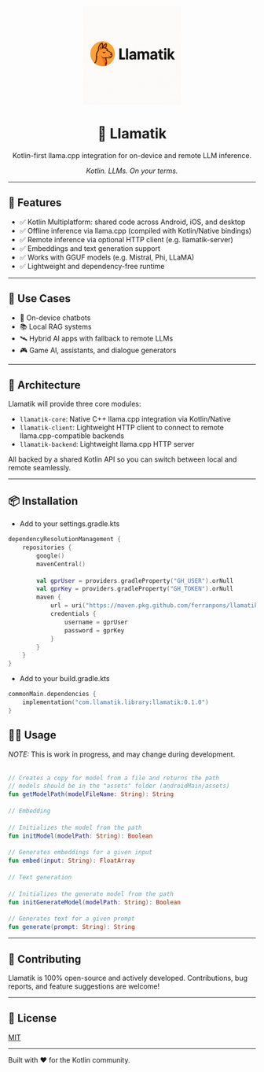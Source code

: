 <p align="center">
  <img src="https://raw.githubusercontent.com/ferranpons/llamatik/main/assets/llamatik-logo.png" alt="Llamatik Logo" width="200"/>
</p>

<h1 align="center">🦙 Llamatik</h1>

<p align="center">
  Kotlin-first llama.cpp integration for on-device and remote LLM inference.
</p>

<p align="center"><i>Kotlin. LLMs. On your terms.</i></p>

---

## 🚀 Features

- ✅ Kotlin Multiplatform: shared code across Android, iOS, and desktop
- ✅ Offline inference via llama.cpp (compiled with Kotlin/Native bindings)
- ✅ Remote inference via optional HTTP client (e.g. llamatik-server)
- ✅ Embeddings and text generation support
- ✅ Works with GGUF models (e.g. Mistral, Phi, LLaMA)
- ✅ Lightweight and dependency-free runtime

---

## 🔧 Use Cases

- 🧠 On-device chatbots
- 📚 Local RAG systems
- 🛰️ Hybrid AI apps with fallback to remote LLMs
- 🎮 Game AI, assistants, and dialogue generators

---

## 🧱 Architecture

Llamatik will provide three core modules:

- `llamatik-core`: Native C++ llama.cpp integration via Kotlin/Native
- `llamatik-client`: Lightweight HTTP client to connect to remote llama.cpp-compatible backends
- `llamatik-backend`: Lightweight llama.cpp HTTP server

All backed by a shared Kotlin API so you can switch between local and remote seamlessly.

---

## 📦 Installation

- Add to your settings.gradle.kts

```Kotlin
dependencyResolutionManagement {
    repositories {
        google()
        mavenCentral()

        val gprUser = providers.gradleProperty("GH_USER").orNull
        val gprKey = providers.gradleProperty("GH_TOKEN").orNull
        maven {
            url = uri("https://maven.pkg.github.com/ferranpons/llamatik")
            credentials {
                username = gprUser
                password = gprKey
            }
        }
    }
}
```

- Add to your build.gradle.kts

```Kotlin
commonMain.dependencies {
    implementation("com.llamatik.library:llamatik:0.1.0")
}
```

## 🧑‍💻 Usage

*NOTE:* This is work in progress, and may change during development.

```Kotlin

// Creates a copy for model from a file and returns the path
// models should be in the "assets" folder (androidMain/assets)
fun getModelPath(modelFileName: String): String

// Embedding

// Initializes the model from the path
fun initModel(modelPath: String): Boolean

// Generates embeddings for a given input
fun embed(input: String): FloatArray

// Text generation

// Initializes the generate model from the path
fun initGenerateModel(modelPath: String): Boolean

// Generates text for a given prompt
fun generate(prompt: String): String
```

---

## 🤝 Contributing

Llamatik is 100% open-source and actively developed. Contributions, bug reports, and feature
suggestions are welcome!

---

## 📜 License

[MIT](./LICENSE)

---

Built with ❤️ for the Kotlin community.
